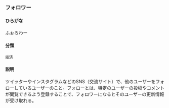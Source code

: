 <div style="display:none;">

## [あ行](securities-terms?id=あ行)
## [か行](securities-terms?id=か行)
## [さ行](securities-terms?id=さ行)
## [た行](securities-terms?id=た行)
## [な行](securities-terms?id=な行)
## [は行](securities-terms?id=は行)

</div>

### フォロワー

#### ひらがな

ふぉろわー

#### 分類

`経済`

#### 説明

ツイッターやインスタグラムなどのSNS（交流サイト）で、他のユーザーをフォローしているユーザーのこと。フォローとは、特定のユーザーの投稿やコメントが閲覧できるよう登録することで、フォロワーになるとそのユーザーの更新情報が受け取れる。

<div style="display:none;">

## [ま行](securities-terms?id=ま行)
## [や行](securities-terms?id=や行)
## [ら行](securities-terms?id=ら行)
## [わ行](securities-terms?id=わ行)
## [英数字・記号](securities-terms?id=英数字・記号)

</div>

